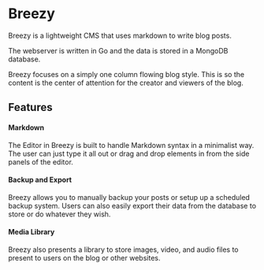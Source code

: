 # Breezy
Breezy is a lightweight CMS that uses markdown to write blog posts.

The webserver is written in Go and the data is stored in a MongoDB database.

Breezy focuses on a simply one column flowing blog style. This is so the content is the center of attention for the creator and viewers of the blog.

## Features
#### Markdown
The Editor in Breezy is built to handle Markdown syntax in a minimalist way. The user can just type it all out or drag and drop elements in from the side panels of the editor.

#### Backup and Export
Breezy allows you to manually backup your posts or setup up a scheduled backup system. Users can also easily export their data from the database to store or do whatever they wish.

#### Media Library
Breezy also presents a library to store images, video, and audio files to present to users on the blog or other websites.

